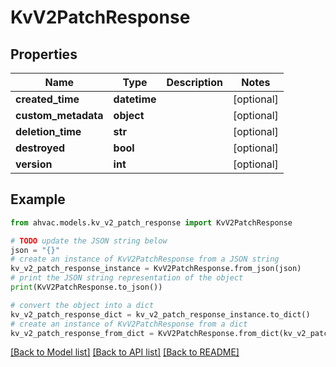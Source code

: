 # KvV2PatchResponse


## Properties

Name | Type | Description | Notes
------------ | ------------- | ------------- | -------------
**created_time** | **datetime** |  | [optional] 
**custom_metadata** | **object** |  | [optional] 
**deletion_time** | **str** |  | [optional] 
**destroyed** | **bool** |  | [optional] 
**version** | **int** |  | [optional] 

## Example

```python
from ahvac.models.kv_v2_patch_response import KvV2PatchResponse

# TODO update the JSON string below
json = "{}"
# create an instance of KvV2PatchResponse from a JSON string
kv_v2_patch_response_instance = KvV2PatchResponse.from_json(json)
# print the JSON string representation of the object
print(KvV2PatchResponse.to_json())

# convert the object into a dict
kv_v2_patch_response_dict = kv_v2_patch_response_instance.to_dict()
# create an instance of KvV2PatchResponse from a dict
kv_v2_patch_response_from_dict = KvV2PatchResponse.from_dict(kv_v2_patch_response_dict)
```
[[Back to Model list]](../README.md#documentation-for-models) [[Back to API list]](../README.md#documentation-for-api-endpoints) [[Back to README]](../README.md)


